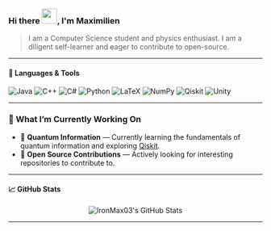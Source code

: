 <!--
**IronMax03/IronMax03** is a ✨ _special_ ✨ repository because its `README.md` (this file) appears on your GitHub profile.

Here are some ideas to get you started:

- 🔭 I’m currently working on ...
- 🌱 I’m currently learning ...
- 👯 I’m looking to collaborate on ...
- 🤔 I’m looking for help with ...
- 💬 Ask me about ...
- 📫 How to reach me: ...
- 😄 Pronouns: ...
- ⚡ Fun fact: ...
-->

### Hi there <img src="https://raw.githubusercontent.com/MartinHeinz/MartinHeinz/master/wave.gif" width = "30px">, I'm Maximilien

<!-- Bio section left intentionally blank for future updates -->
> I am a Computer Science student and physics enthusiast. I am a diligent self-learner and eager to contribute to open-source.


---

#### 🧰 Languages & Tools


![Java](https://img.shields.io/badge/Java-ED8B00?style=for-the-badge&logo=java&logoColor=white)
![C++](https://img.shields.io/badge/C++-00599C?style=for-the-badge&logo=c%2B%2B&logoColor=white)
![C#](https://img.shields.io/badge/C%23-239120?style=for-the-badge&logo=c-sharp&logoColor=white)
![Python](https://img.shields.io/badge/Python-3776AB?style=for-the-badge&logo=python&logoColor=white)
![LaTeX](https://img.shields.io/badge/LaTeX-008080?style=for-the-badge&logo=latex&logoColor=white)
![NumPy](https://img.shields.io/badge/NumPy-013243?style=for-the-badge&logo=numpy&logoColor=white)
![Qiskit](https://img.shields.io/badge/Qiskit-6929c4?style=for-the-badge&logo=Qiskit&logoColor=white)
![Unity](https://img.shields.io/badge/Unity-100000?style=for-the-badge&logo=unity&logoColor=white)

---
### 🔭 What I’m Currently Working On
- 🧪 **Quantum Information** — Currently learning the fundamentals of quantum information and exploring [Qiskit](https://docs.quantum.ibm.com/guides).
- 🔧 **Open Source Contributions** — Actively looking for interesting repositories to contribute to.

---

<!-- Optional GitHub Stats -->
<!--<details>
  <summary>📈 GitHub Stats</summary>
  <br/>
  <img src="https://github-readme-stats.vercel.app/api?username=IronMax03&show_icons=true&theme=radical" alt="IronMax03's GitHub Stats" />
  <img src="https://github-readme-stats.vercel.app/api/top-langs/?username=IronMax03&layout=compact&theme=radical" alt="Top Languages" />
</details>-->
#### 📈 GitHub Stats  <br/>
<div align="center">
  <img src="https://github-readme-stats.vercel.app/api?username=IronMax03&show_icons=true&theme=radical" alt="IronMax03's GitHub Stats" />
</div>
<!-- Optional - Feel free to add social links, blog, or portfolio below -->

<!--
### 🌐 Connect with me

[![LinkedIn](https://img.shields.io/badge/-LinkedIn-0077B5?style=flat-square&logo=linkedin&logoColor=white)](your-link)
[![Portfolio](https://img.shields.io/badge/-Portfolio-black?style=flat-square&logo=github&logoColor=white)](your-portfolio-link)
-->

---

<!-- Optional Footer -->
<!-- *This README is a work in progress 🛠️ Stay tuned for more!* -->
